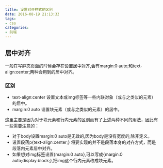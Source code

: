 ```yaml
---
title: 设置对齐样式的区别
date: 2016-08-19 21:13:33
tags:
- css
categories:
- 前端
---
```


## 居中对齐
一般在写静态页面的时候会存在设置居中对齐,会有margin:0 auto;和text-align:center;两种会用到的居中对齐。

### 区别
* text-align:center 设置文本或img标签等一些内联对象（或与之类似的元素）的居中。
* margin:0 auto 设置块元素（或与之类似的元素）的居中。

这里主要是因为对于块元素和行内元素的区别而有了上述两种不同的用法，因此有一些需要注意的：
* 对于body设置margin:0 auto是无效的,因为body是没有宽度的,除非定义。
* 设置段落p{text-align:center;} 将要实现的并不是段落本身的对齐方式，而是段落内元素居中对齐。
* 如果想对img标签设置{margin:0 auto},可以写成{margin:0 auto;display:block;},把img这个行内元素改成块元素。
